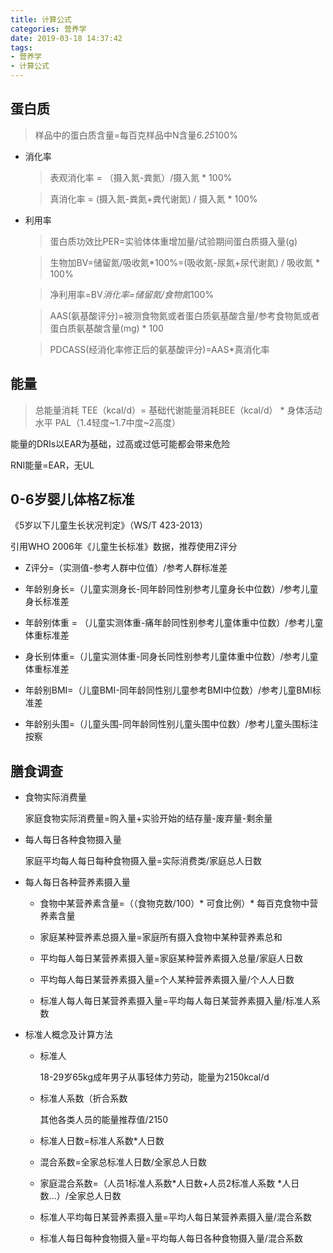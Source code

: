 ```yaml
---
title: 计算公式
categories: 营养学
date: 2019-03-18 14:37:42
tags:
- 营养学
- 计算公式
---
```


## 蛋白质

>  样品中的蛋白质含量=每百克样品中N含量*6.25*100%

- 消化率

    > 表观消化率 = （摄入氮-粪氮）/摄入氮 * 100%

    > 真消化率 = (摄入氮-粪氮+粪代谢氮) / 摄入氮 * 100%

- 利用率

    > 蛋白质功效比PER=实验体体重增加量/试验期间蛋白质摄入量(g)

    > 生物加BV=储留氮/吸收氮*100%=(吸收氮-尿氮+尿代谢氮) / 吸收氮 * 100%

    > 净利用率=BV*消化率=储留氮/食物氮*100%

    > AAS(氨基酸评分)=被测食物氮或者蛋白质氨基酸含量/参考食物氮或者蛋白质氨基酸含量(mg) * 100

    > PDCASS(经消化率修正后的氨基酸评分)=AAS*真消化率


## 能量

> 总能量消耗 TEE（kcal/d）= 基础代谢能量消耗BEE（kcal/d） * 身体活动水平 PAL（1.4轻度~1.7中度~2高度）

能量的DRIs以EAR为基础，过高或过低可能都会带来危险

RNI能量=EAR，无UL

## 0-6岁婴儿体格Z标准
《5岁以下儿童生长状况判定》（WS/T 423-2013）

引用WHO 2006年《儿童生长标准》数据，推荐使用Z评分

- Z评分=（实测值-参考人群中位值）/参考人群标准差

- 年龄别身长=（儿童实测身长-同年龄同性别参考儿童身长中位数）/参考儿童身长标准差

- 年龄别体重 = （儿童实测体重-痛年龄同性别参考儿童体重中位数）/参考儿童体重标准差

- 身长别体重=（儿童实测体重-同身长同性别参考儿童体重中位数）/参考儿童体重标准差

- 年龄别BMI=（儿童BMI-同年龄同性别儿童参考BMI中位数）/参考儿童BMI标准差

- 年龄别头围=（儿童头围-同年龄同性别儿童头围中位数）/参考儿童头围标注按察


## 膳食调查

- 食物实际消费量

    家庭食物实际消费量=购入量+实验开始的结存量-废弃量-剩余量

- 每人每日各种食物摄入量

    家庭平均每人每日每种食物摄入量=实际消费类/家庭总人日数

- 每人每日各种营养素摄入量

    - 食物中某营养素含量=（（食物克数/100）* 可食比例）* 每百克食物中营养素含量
    - 家庭某种营养素总摄入量=家庭所有摄入食物中某种营养素总和

    - 平均每人每日某营养素摄入量=家庭某种营养素摄入总量/家庭人日数
    - 平均每人每日某营养素摄入量=个人某种营养素摄入量/个人人日数
    - 标准人每人每日某营养素摄入量=平均每人每日某营养素摄入量/标准人系数

- 标准人概念及计算方法

    - 标准人

        18-29岁65kg成年男子从事轻体力劳动，能量为2150kcal/d
    
    - 标准人系数（折合系数

        其他各类人员的能量推荐值/2150

    - 标准人日数=标准人系数*人日数

    - 混合系数=全家总标准人日数/全家总人日数
    - 家庭混合系数=（人员1标准人系数*人日数+人员2标准人系数 *人日数...）/全家总人日数

    - 标准人平均每日某营养素摄入量=平均人每日某营养素摄入量/混合系数
    - 标准人每日每种食物摄入量=平均每人每日各种食物摄入量/混合系数
